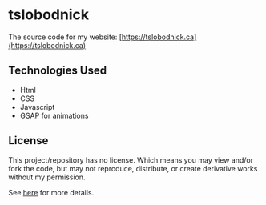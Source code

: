 # tslobodnick
The source code for my website: [https://tslobodnick.ca](https://tslobodnick.ca)

## Technologies Used
- Html
- CSS
- Javascript
- GSAP for animations


## License
This project/repository has no license. Which means you may view and/or fork the code, but may not reproduce, distribute, or create derivative works
without my permission.

See [here](https://docs.github.com/en/github/creating-cloning-and-archiving-repositories/creating-a-repository-on-github/licensing-a-repository#choosing-the-right-license) for more details.
